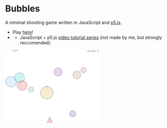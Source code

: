 # Bubbles
A minimal shooting game written in JavaScript and [p5.js](http://p5js.org).

* Play [here](http://dfilaretti.github.io/software/bubbles)! 
* * JavaScript + p5.js [video tutorial series](https://www.youtube.com/playlist?list=PLRqwX-V7Uu6Zy51Q-x9tMWIv9cueOFTFA) (not made by me, but strongly reccomended).

<img src="img/screenshot-1.png" align="center" width="60%" height="60%">
